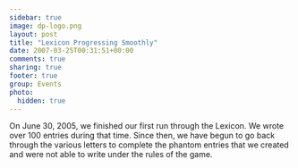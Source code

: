 ```yaml
---
sidebar: true
image: dp-logo.png
layout: post
title: "Lexicon Progressing Smoothly"
date: 2007-03-25T00:31:51+00:00
comments: true
sharing: true
footer: true
group: Events
photo:
  hidden: true
---
```


<a name='teaser'></a>
On June 30, 2005, we finished our first run through the Lexicon. We wrote over 100 entries during that time. Since then, we have begun to go back through the various letters to complete the phantom entries that we created and were not able to write under the rules of the game.
<a name='body'></a>
